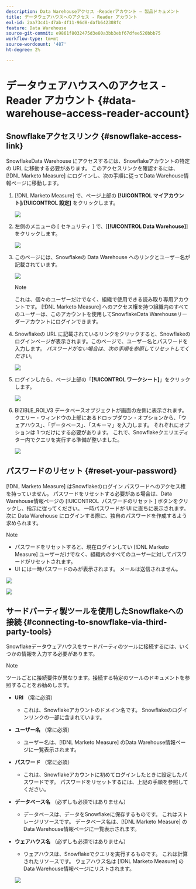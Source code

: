 ```yaml
---
description: Data Warehouseアクセス -Readerアカウント – 製品ドキュメント
title: データウェアハウスへのアクセス - Reader アカウント
exl-id: 2aa73c41-47ab-4f11-96d8-dafb642308fc
feature: Data Warehouse
source-git-commit: e9861f8032475d3e60a3bb3ebf67dfee520bbb75
workflow-type: tm+mt
source-wordcount: '487'
ht-degree: 2%

---
```


# データウェアハウスへのアクセス - Reader アカウント {#data-warehouse-access-reader-account}

## Snowflakeアクセスリンク {#snowflake-access-link}

SnowflakeData Warehouse にアクセスするには、Snowflakeアカウントの特定の URL に移動する必要があります。 このアクセスリンクを確認するには、[!DNL Marketo Measure] にログインし、次の手順に従ってData Warehouse情報ページに移動します。

1. [!DNL Marketo Measure] で、ページ上部の **[!UICONTROL マイアカウント]**/**[!UICONTROL 設定]** をクリックします。

   ![](assets/data-warehouse-access-reader-account-1.png)

1. 左側のメニューの [ セキュリティ ] で、[**[!UICONTROL Data Warehouse]**] をクリックします。

   ![](assets/data-warehouse-access-reader-account-2.png)

1. このページには、Snowflakeの Data Warehouse へのリンクとユーザー名が記載されています。

   ![](assets/data-warehouse-access-reader-account-3.png)

   >[!NOTE]
   >
   >これは、個々のユーザーだけでなく、組織で使用できる読み取り専用アカウントです。 [!DNL Marketo Measure] へのアクセス権を持つ組織内のすべてのユーザーは、このアカウントを使用してSnowflakeData Warehouseリーダーアカウントにログインできます。

1. Snowflakeの URL に記載されているリンクをクリックすると、Snowflakeのログインページが表示されます。このページで、ユーザー名とパスワードを入力します。 _パスワードがない場合は、次の手順を参照してリセットしてください_。

   ![](assets/data-warehouse-access-reader-account-4.png)

1. ログインしたら、ページ上部の「**[!UICONTROL ワークシート]**」をクリックします。

   ![](assets/data-warehouse-access-reader-account-5.png)

1. BIZIBLE_ROI_V3 データベースオブジェクトが画面の左側に表示されます。 クエリー・ウィンドウの上部にあるドロップダウン・オプションから、「ウェアハウス」、「データベース」、「スキーマ」を入力します。 それぞれにオプションは 1 つだけにする必要があります。 これで、Snowflakeクエリエディター内でクエリを実行する準備が整いました。

   ![](assets/data-warehouse-access-reader-account-6.png)

## パスワードのリセット {#reset-your-password}

[!DNL Marketo Measure] はSnowflakeのログイン パスワードへのアクセス権を持っていません。 パスワードをリセットする必要がある場合は、Data Warehouse情報ページの [!UICONTROL &#x200B; パスワードのリセット &#x200B;] ボタンをクリックし、指示に従ってください。 一時パスワードが UI に直ちに表示されます。 次に Data Warehouse にログインする際に、独自のパスワードを作成するよう求められます。

>[!NOTE]
>
>* パスワードをリセットすると、現在ログインしてい [!DNL Marketo Measure] ユーザーだけでなく、組織内のすべてのユーザーに対してパスワードがリセットされます。
>* UI には一時パスワードのみが表示されます。 メールは送信されません。

![](assets/data-warehouse-access-reader-account-7.png)

![](assets/data-warehouse-access-reader-account-8.png)

## サードパーティ製ツールを使用したSnowflakeへの接続 {#connecting-to-snowflake-via-third-party-tools}

Snowflakeデータウェアハウスをサードパーティのツールに接続するには、いくつかの情報を入力する必要があります。

>[!NOTE]
>
>ツールごとに接続要件が異なります。接続する特定のツールのドキュメントを参照することをお勧めします。

* **URI** （常に必須）
   * これは、Snowflakeアカウントのドメイン名です。 Snowflakeのログインリンクの一部に含まれています。
* **ユーザー名** （常に必須）
   * ユーザー名は、[!DNL Marketo Measure] のData Warehouse情報ページに一覧表示されます。
* **パスワード** （常に必須）
   * これは、Snowflakeアカウントに初めてログインしたときに設定したパスワードです。 パスワードをリセットするには、上記の手順を参照してください。
* **データベース名** （必ずしも必須ではありません）
   * データベースは、データをSnowflakeに保存するものです。 これはストレージリソースです。 データベース名は、[!DNL Marketo Measure] のData Warehouse情報ページに一覧表示されます。
* **ウェアハウス名** （必ずしも必須ではありません）
   * ウェアハウスは、Snowflakeでクエリを実行するものです。 これは計算されたリソースです。 ウェアハウス名は [!DNL Marketo Measure] のData Warehouse情報ページにリストされます。

  ![](assets/data-warehouse-access-reader-account-9.png)
